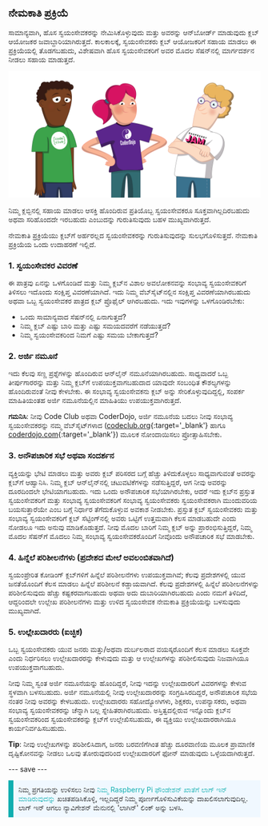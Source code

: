## ನೇಮಕಾತಿ ಪ್ರಕ್ರಿಯೆ

ಸಾಮಾನ್ಯವಾಗಿ, ಹೊಸ ಸ್ವಯಂಸೇವಕರನ್ನು ನೇಮಿಸಿಕೊಳ್ಳುವುದು ಮತ್ತು ಅವರನ್ನು ಆನ್‌ಬೋರ್ಡ್ ಮಾಡುವುದು ಕ್ಲಬ್ ಆಯೋಜಕರ ಜವಾಬ್ದಾರಿಯಾಗಿರುತ್ತದೆ. ಕಾಲಕಾಲಕ್ಕೆ, ಸ್ವಯಂಸೇವಕರು ಕ್ಲಬ್ ಆಯೋಜಕರಿಗೆ ಸಹಾಯ ಮಾಡಲು ಈ ಪ್ರಕ್ರಿಯೆಯಲ್ಲಿ ತೊಡಗಬಹುದು, ವಿಶೇಷವಾಗಿ ಹೊಸ ಸ್ವಯಂಸೇವಕರಿಗೆ ಅವರ ಮೊದಲ ಸೆಷನ್‌ನಲ್ಲಿ ಮಾರ್ಗದರ್ಶನ ನೀಡಲು ಸಹಾಯ ಮಾಡುತ್ತದೆ.

![ಮೂವರು ಸ್ವಯಂಸೇವಕರು ನಿಂತಿದ್ದಾರೆ.](images/2-RPF-Volunteers.png)

ನಿಮ್ಮ ಕ್ಲಬ್ಬಿನಲ್ಲಿ ಸಹಾಯ ಮಾಡಲು ಆಸಕ್ತಿ ಹೊಂದಿರುವ ಪ್ರತಿಯೊಬ್ಬ ಸ್ವಯಂಸೇವಕರೂ ಸೂಕ್ತವಾಗಿಲ್ಲದಿರಬಹುದು ಅಥವಾ ಸರಿಹೊಂದದೇ ಇರಬಹುದು ಎಂಬುದನ್ನು ಗುರುತಿಸುವುದು ಬಹಳ ಮುಖ್ಯವಾಗಿರುತ್ತದೆ.

ನೇಮಕಾತಿ ಪ್ರಕ್ರಿಯೆಯು ಕ್ಲಬ್‌ಗೆ ಅರ್ಹರಲ್ಲದ ಸ್ವಯಂಸೇವಕರನ್ನು ಗುರುತಿಸುವುದನ್ನು ಸುಲಭಗೊಳಿಸುತ್ತದೆ. ನೇಮಕಾತಿ ಪ್ರಕ್ರಿಯೆಯ ಒಂದು ಉದಾಹರಣೆ ಇಲ್ಲಿದೆ.

### 1. ಸ್ವಯಂಸೇವಕರ ವಿವರಣೆ


ಈ ಪಾತ್ರವು ಏನನ್ನು ಒಳಗೊಂಡಿದೆ ಮತ್ತು ನಿಮ್ಮ ಕ್ಲಬ್‌ನ ವಿಶಾಲ ಅವಲೋಕನವನ್ನು ಸಂಭಾವ್ಯ ಸ್ವಯಂಸೇವಕರಿಗೆ ತಿಳಿಸಲು ಇದೊಂದು ಸಂಕ್ಷಿಪ್ತ ವಿವರಣೆಯಾಗಿದೆ. ಇದು ನಿಮ್ಮ ವೆಬ್‌ಸೈಟ್‌ನಲ್ಲಿನ ಸಂಕ್ಷಿಪ್ತ ವಿವರಣೆಯಾಗಿರಬಹುದು ಅಥವಾ ಒಬ್ಬ ಸ್ವಯಂಸೇವಕರ ಪಾತ್ರದ ಕ್ಲಬ್ ಪ್ರೊಫೈಲ್ ಆಗಿರಬಹುದು. ಇದು ಇವುಗಳನ್ನು ಒಳಗೊಂಡಿರಬೇಕು:

* ಒಂದು ಸಾಮಾನ್ಯವಾದ ಸೆಷನ್‌ನಲ್ಲಿ ಏನಾಗುತ್ತದೆ?
* ನಿಮ್ಮ ಕ್ಲಬ್ ಎಷ್ಟು ಬಾರಿ ಮತ್ತು ಎಷ್ಟು ಸಮಯದವರೆಗೆ ನಡೆಯುತ್ತದೆ?
* ನಿಮ್ಮ ಸ್ವಯಂಸೇವಕರಿಂದ ನಿಮಗೆ ಎಷ್ಟು ಸಮಯ ಬೇಕಾಗುತ್ತದೆ?

### 2. ಅರ್ಜಿ ನಮೂನೆ

ಇದು ಕೆಲವು ಸಣ್ಣ ಪ್ರಶ್ನೆಗಳನ್ನು ಹೊಂದಿರುವ ಆನ್‌ಲೈನ್‌ ನಮೂನೆಯಾಗಿರಬಹುದು. ಸಾಧ್ಯವಾದರೆ ಒಬ್ಬ ತೀರ್ಪುಗಾರರನ್ನು ಮತ್ತು ನಿಮ್ಮ ಕ್ಲಬ್‌ಗೆ ಉಪಯುಕ್ತವಾಗಬಹುದಾದ ಯಾವುದೇ ಸಂಬಂಧಿತ ಕೌಶಲ್ಯಗಳನ್ನು ಹೊಂದಿರುವಂತೆ ನೀವು ಕೇಳಬೇಕು. ಈ ಸಂಭಾವ್ಯ ಸ್ವಯಂಸೇವಕನು ಕ್ಲಬ್ ಅನ್ನು ಸೇರಿಕೊಳ್ಳುವುದಿದ್ದಲ್ಲಿ, ಸಂಪರ್ಕ ಮಾಹಿತಿಯಂತಹ ಅರ್ಜಿ ನಮೂನೆಯಲ್ಲಿನ ಮಾಹಿತಿಯು ಉಪಯುಕ್ತವಾಗಿರುತ್ತದೆ.

**ಗಮನಿಸಿ**: ನೀವು Code Club ಅಥವಾ CoderDojo, ಅರ್ಜಿ ನಮೂನೆಯ ಬದಲು ನೀವು ಸಂಭಾವ್ಯ ಸ್ವಯಂಸೇವಕರನ್ನು ನಮ್ಮ ವೆಬ್‌ಸೈಟ್‌ಗಳಾದ ([codeclub.org](https://codeclub.org){:target='_blank'} ಹಾಗೂ [coderdojo.com](https://coderdojo.com){:target='_blank'}) ಮೂಲಕ ನೋಂದಾಯಿಸಲು ಪ್ರೋತ್ಸಾಹಿಸಬೇಕು.

### 3. ಅನೌಪಚಾರಿಕ ಸಭೆ ಅಥವಾ ಸಂದರ್ಶನ

ವ್ಯಕ್ತಿಯನ್ನು ಭೇಟಿ ಮಾಡಲು ಮತ್ತು ಅವರು ಕ್ಲಬ್ ಪರಿಸರದ ಬಗ್ಗೆ ಹೆಚ್ಚು ತಿಳಿದುಕೊಳ್ಳಲು ಸಾಧ್ಯವಾಗುವಂತೆ ಅವರನ್ನು ಕ್ಲಬ್‌ಗೆ ಆಹ್ವಾನಿಸಿ. ನಿಮ್ಮ ಕ್ಲಬ್ ಆನ್‌ಲೈನ್‌‌ನಲ್ಲಿ ಚಟುವಟಿಕೆಗಳನ್ನು ನಡೆಸುತ್ತಿದ್ದರೆ, ಆಗ ನೀವು ಅವರನ್ನು ದೂರದಿಂದಲೇ ಭೇಟಿಯಾಗಬಹುದು. ಇದು ಒಂದು ಅನೌಪಚಾರಿಕ ಸಭೆಯಾಗಿರಬೇಕು, ಆದರೆ ಇದು ಕ್ಲಬ್‌ನ ಪ್ರಸ್ತುತ ಸ್ವಯಂಸೇವಕರಿಗೆ ಮತ್ತು ಸಂಭಾವ್ಯ ಸ್ವಯಂಸೇವಕರಿಗೆ ಸಂಭಾವ್ಯ ಸ್ವಯಂಸೇವಕರು ಸ್ವಯಂಸೇವಕರಾಗಿ ಮುಂದುವರಿಯ ಬಯಸುತ್ತಾರೆಯೇ ಎಂಬ ಬಗ್ಗೆ ನಿರ್ಧಾರ ತೆಗೆದುಕೊಳ್ಳುವ ಅವಕಾಶ ನೀಡಬೇಕು. ಪ್ರಸ್ತುತ ಕ್ಲಬ್ ಸ್ವಯಂಸೇವಕರು ಮತ್ತು ಸಂಭಾವ್ಯ ಸ್ವಯಂಸೇವಕರಿಗೆ ಕ್ಲಬ್ ಸೆಟ್ಟಿಂಗ್‌ನಲ್ಲಿ ಅವರು ಒಟ್ಟಿಗೆ ಉತ್ತಮವಾಗಿ ಕೆಲಸ ಮಾಡಬಹುದೇ ಎಂದು ನೋಡಲೂ ಇದು ಅನುವು ಮಾಡಿಕೊಡುತ್ತದೆ. ನೀವು ಮೊದಲ ಬಾರಿಗೆ ನಿಮ್ಮ ಕ್ಲಬ್ ಅನ್ನು ಪ್ರಾರಂಭಿಸುತ್ತಿದ್ದರೆ, ನಿಮ್ಮ ಮೊದಲ ಸೆಷನ್‌ಗೆ ಮೊದಲು ನಿಮ್ಮ ಸಂಭಾವ್ಯ ಸ್ವಯಂಸೇವಕರೊಂದಿಗೆ ನೀವೊಂದು ಅನೌಪಚಾರಿಕ ಸಭೆ ಮಾಡಬೇಕು.

### 4. ಹಿನ್ನೆಲೆ ಪರಿಶೀಲನೆಗಳು (ಪ್ರದೇಶದ ಮೇಲೆ ಅವಲಂಬಿತವಾಗಿದೆ)

ಸ್ವಯಂಪ್ರೇರಿತ ಕೋಡಿಂಗ್ ಕ್ಲಬ್‌ಗಳಿಗೆ ಹಿನ್ನೆಲೆ ಪರಿಶೀಲನೆಗಳು ಉಪಯುಕ್ತವಾಗಿವೆ; ಕೆಲವು ಪ್ರದೇಶಗಳಲ್ಲಿ ಯುವ ಜನತೆಯೊಂದಿಗೆ ಕೆಲಸ ಮಾಡಲು ಹಿನ್ನೆಲೆ ಪರಿಶೀಲನೆ ಕಡ್ಡಾಯವಾಗಿದೆ. ಕೆಲವು ಪ್ರದೇಶಗಳಲ್ಲಿ ಹಿನ್ನೆಲೆ ಪರಿಶೀಲನೆಗಳನ್ನು ಪರಿಶೀಲಿಸುವುದು ಹೆಚ್ಚು ಕಷ್ಟಕರವಾಗಬಹುದು ಅಥವಾ ಅದು ದುಬಾರಿಯಾಗಿರಬಹುದು ಎಂದು ನಮಗೆ ತಿಳಿದಿದೆ, ಆದ್ದರಿಂದಲೇ ಉಲ್ಲೇಖ ಪರಿಶೀಲನೆಗಳು ಮತ್ತು ಉಳಿದ ಸ್ವಯಂಸೇವಕ ನೇಮಕಾತಿ ಪ್ರಕ್ರಿಯೆಯನ್ನು ಬಳಸುವುದು ಮುಖ್ಯವಾಗಿದೆ.

### 5. ಉಲ್ಲೇಖದಾರರು (ಐಚ್ಛಿಕ)

ಒಬ್ಬ ಸ್ವಯಂಸೇವಕರು ಯುವ ಜನರು ಮತ್ತು/ಅಥವಾ ದುರ್ಬಲರಾದ ವಯಸ್ಕರೊಂದಿಗೆ ಕೆಲಸ ಮಾಡಲು ಸೂಕ್ತವೇ ಎಂದು ನಿರ್ಧರಿಸಲು ಉಲ್ಲೇಖದಾರರನ್ನು ಕೇಳುವುದು ಮತ್ತು ಆ ಉಲ್ಲೇಖಗಳನ್ನು ಪರಿಶೀಲಿಸುವುದು ನಿಜವಾಗಿಯೂ ಉಪಯುಕ್ತವಾಗಬಹುದು.

ನೀವು ನಿಮ್ಮ ಸ್ವಂತ ಅರ್ಜಿ ನಮೂನೆಯನ್ನು ಹೊಂದಿದ್ದರೆ, ನೀವು ಇದನ್ನು ಉಲ್ಲೇಖದಾರರಿಗೆ ವಿವರಗಳನ್ನು ಕೇಳುವ ಸ್ಥಳವಾಗಿ ಬಳಸಬಹುದು. ಅರ್ಜಿ ನಮೂನೆಯಲ್ಲಿ ನೀವು ಉಲ್ಲೇಖದಾರರನ್ನು ಸಂಗ್ರಹಿಸಿರದಿದ್ದರೆ, ಅನೌಪಚಾರಿಕ ಸಭೆಯ ನಂತರ ನೀವು ಅವರನ್ನು ಕೇಳಬಹುದು. ಉಲ್ಲೇಖದಾರರು ಸಹೋದ್ಯೋಗಿಗಳು, ಶಿಕ್ಷಕರು, ಉಪನ್ಯಾಸಕರು, ಅಥವಾ ಸಂಭಾವ್ಯ ಸ್ವಯಂಸೇವಕರನ್ನು ಚೆನ್ನಾಗಿ ಬಲ್ಲ ಸ್ನೇಹಿತರಾಗಿರಬಹುದು. ಅಸ್ತಿತ್ವದಲ್ಲಿರುವ ಇನ್ನೊಂದು ಕ್ಲಬ್‌ನ ಸ್ವಯಂಸೇವಕರಿಂದ ಸ್ವಯಂಸೇವಕರನ್ನು ಕ್ಲಬ್‌ಗೆ ಉಲ್ಲೇಖಿಸಬಹುದು, ಈ ವ್ಯಕ್ತಿಯು ಉಲ್ಲೇಖದಾರರಾಗಿಯೂ ಕಾರ್ಯನಿರ್ವಹಿಸಬಹುದು.

**Tip**: ನೀವು ಉಲ್ಲೇಖಗಳನ್ನು ಪರಿಶೀಲಿಸಿದಾಗ, ಜನರು ಬರವಣಿಗೆಗಿಂತ ಹೆಚ್ಚು ದೂರವಾಣಿಯ ಮೂಲಕ ಪ್ರಾಮಾಣಿಕ ದೃಷ್ಟಿಕೋನವನ್ನು ನೀಡಲು ಒಲವು ತೋರುವುದರಿಂದ ಉಲ್ಲೇಖದಾರರಿಗೆ ಫೋನ್ ಮಾಡುವುದು ಒಳ್ಳೆಯದಾಗಿರುತ್ತದೆ.

--- save ---

<p style="border-left: solid; border-width:10px; border-color: #0faeb0; background-color: aliceblue; padding: 10px;">
ನಿಮ್ಮ ಪ್ರಗತಿಯನ್ನು ಉಳಿಸಲು ನೀವು <span style="color: #0faeb0"> ನಿಮ್ಮ Raspberry Pi ಫೌಂಡೇಶನ್ ಖಾತೆಗೆ ಲಾಗ್ ಇನ್ ಮಾಡಿರುವುದನ್ನು</span> ಖಚಿತಪಡಿಸಿಕೊಳ್ಳಿ, ಇಲ್ಲದಿದ್ದರೆ ನಿಮ್ಮ ಪೂರ್ಣಗೊಳಿಸುವಿಕೆಯನ್ನು ದಾಖಲಿಸಲಾಗುವುದಿಲ್ಲ. ಲಾಗ್ ಇನ್ ಆಗಲು ನ್ಯಾವಿಗೇಶನ್ ಮೆನುನಲ್ಲಿ 'ಲಾಗಿನ್' ಲಿಂಕ್ ಅನ್ನು ಬಳಸಿ.
</p>
